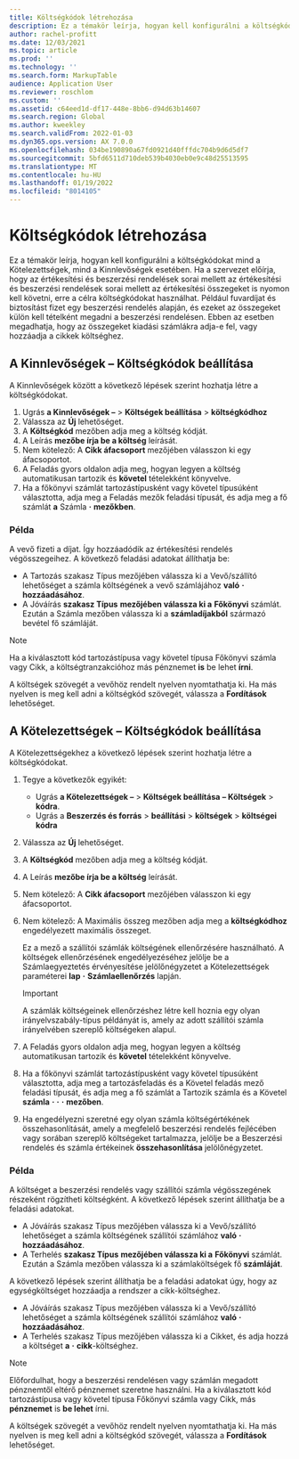 ```yaml
---
title: Költségkódok létrehozása
description: Ez a témakör leírja, hogyan kell konfigurálni a költségkódokat mind a Kötelezettségek, mind a Kinnlevőségek esetében.
author: rachel-profitt
ms.date: 12/03/2021
ms.topic: article
ms.prod: ''
ms.technology: ''
ms.search.form: MarkupTable
audience: Application User
ms.reviewer: roschlom
ms.custom: ''
ms.assetid: c64eed1d-df17-448e-8bb6-d94d63b14607
ms.search.region: Global
ms.author: kweekley
ms.search.validFrom: 2022-01-03
ms.dyn365.ops.version: AX 7.0.0
ms.openlocfilehash: 034be190890a67fd0921d40fffdc704b9d6d5df7
ms.sourcegitcommit: 5bfd6511d710deb539b4030eb0e9c48d25513595
ms.translationtype: MT
ms.contentlocale: hu-HU
ms.lasthandoff: 01/19/2022
ms.locfileid: "8014105"
---
```

# <a name="create-charges-codes"></a>Költségkódok létrehozása

Ez a témakör leírja, hogyan kell konfigurálni a költségkódokat mind a Kötelezettségek, mind a Kinnlevőségek esetében. Ha a szervezet előírja, hogy az értékesítési és beszerzési rendelések sorai mellett az értékesítési és beszerzési rendelések sorai mellett az értékesítési összegeket is nyomon kell követni, erre a célra költségkódokat használhat. Például fuvardíjat és biztosítást fizet egy beszerzési rendelés alapján, és ezeket az összegeket külön kell tételként megadni a beszerzési rendelésen. Ebben az esetben megadhatja, hogy az összegeket kiadási számlákra adja-e fel, vagy hozzáadja a cikkek költséghez.

## <a name="set-up-charges-codes-for-accounts-receivable"></a>A Kinnlevőségek – Költségkódok beállítása

A Kinnlevőségek között a következő lépések szerint hozhatja létre a költségkódokat.

1. Ugrás **a Kinnlevőségek –** &gt; **Költségek beállítása** &gt; **költségkódhoz**
2. Válassza az **Új** lehetőséget.
3. A **Költségkód** mezőben adja meg a költség kódját.
3. A Leírás **mezőbe írja be a költség** leírását.
4. Nem kötelező: A **Cikk áfacsoport** mezőjében válasszon ki egy áfacsoportot.
5. A Feladás gyors oldalon adja meg, hogyan legyen a költség automatikusan tartozik és **követel** tételekként könyvelve.
6. Ha a főkönyvi számlát tartozástípusként vagy követel típusúként választotta, adja meg a Feladás mezők feladási típusát, és adja meg a fő számlát **a** Számla **·** **mezőkben**.

### <a name="example"></a>Példa

A vevő fizeti a díjat. Így hozzáadódik az értékesítési rendelés végösszegeihez. A következő feladási adatokat állíthatja be:

- A Tartozás szakasz Típus mezőjében válassza ki a Vevő/szállító lehetőséget a számla költségének a vevő számlájához **való** **·** **hozzáadásához**.
- A Jóváírás **szakasz Típus** **mezőjében válassza ki a** **Főkönyvi** számlát. Ezután a Számla mezőben válassza ki a **számladíjakból** származó bevétel fő számláját.

> [!NOTE]
> Ha a kiválasztott kód tartozástípusa vagy követel típusa Főkönyvi számla vagy Cikk, a költségtranzakcióhoz más pénznemet **is** be lehet **írni**.

A költségek szövegét a vevőhöz rendelt nyelven nyomtathatja ki. Ha más nyelven is meg kell adni a költségkód szövegét, válassza a **Fordítások** lehetőséget.

## <a name="set-up-charges-codes-for-accounts-payable"></a>A Kötelezettségek – Költségkódok beállítása

A Kötelezettségekhez a következő lépések szerint hozhatja létre a költségkódokat.

1. Tegye a következők egyikét:

    - Ugrás **a Kötelezettségek –** &gt; **Költségek beállítása** **– Költségek** &gt; **kódra**.
    - Ugrás a **Beszerzés és forrás** &gt; **beállítási** &gt; **költségek** &gt; **költségei kódra**

2. Válassza az **Új** lehetőséget.
3. A **Költségkód** mezőben adja meg a költség kódját.
3. A Leírás **mezőbe írja be a költség** leírását.
4. Nem kötelező: A **Cikk áfacsoport** mezőjében válasszon ki egy áfacsoportot.
5. Nem kötelező: A Maximális összeg mezőben adja meg a **költségkódhoz** engedélyezett maximális összeget.

    Ez a mező a szállítói számlák költségének ellenőrzésére használható. A költségek ellenőrzésének engedélyezéséhez jelölje be a Számlaegyeztetés érvényesítése jelölőnégyzetet a Kötelezettségek paraméterei **lap** **·** **Számlaellenőrzés** lapján.

    > [!IMPORTANT]
    > A számlák költségeinek ellenőrzéshez létre kell hoznia egy olyan irányelvszabály-típus példányát is, amely az adott szállítói számla irányelvében szereplő költségeken alapul.

6. A Feladás gyors oldalon adja meg, hogyan legyen a költség automatikusan tartozik és **követel** tételekként könyvelve.
7. Ha a főkönyvi számlát tartozástípusként vagy követel típusúként választotta, adja meg a tartozásfeladás és a Követel feladás mező feladási típusát, és adja meg a fő számlát a Tartozik számla és a Követel **számla** **·** **·** **·** **mezőben**.
8. Ha engedélyezni szeretné egy olyan számla költségértékének összehasonlítását, amely a megfelelő beszerzési rendelés fejlécében vagy sorában szereplő költségeket tartalmazza, jelölje be a Beszerzési rendelés és számla értékeinek **összehasonlítása** jelölőnégyzetet.

### <a name="example"></a>Példa

A költséget a beszerzési rendelés vagy szállítói számla végösszegének részeként rögzítheti költségként. A következő lépések szerint állíthatja be a feladási adatokat. 

- A Jóváírás szakasz Típus mezőjében válassza ki a Vevő/szállító lehetőséget a számla költségének szállítói számlához **való** **·** **hozzáadásához**.
- A Terhelés **szakasz Típus** **mezőjében válassza ki a** **Főkönyvi** számlát. Ezután a Számla mezőben válassza ki a számlaköltségek fő **számláját**.

A következő lépések szerint állíthatja be a feladási adatokat úgy, hogy az egységköltséget hozzáadja a rendszer a cikk-költséghez.

- A Jóváírás szakasz Típus mezőjében válassza ki a Vevő/szállító lehetőséget a számla költségének szállítói számlához **való** **·** **hozzáadásához**.
- A Terhelés szakasz Típus mezőjében válassza ki a Cikket, és adja hozzá a költséget **a** **·** **cikk**-költséghez.

> [!NOTE]
> Előfordulhat, hogy a beszerzési rendelésen vagy számlán megadott pénznemtől eltérő pénznemet szeretne használni. Ha a kiválasztott kód tartozástípusa vagy követel típusa Főkönyvi számla vagy Cikk, más **pénznemet** is **be lehet** írni.

A költségek szövegét a vevőhöz rendelt nyelven nyomtathatja ki. Ha más nyelven is meg kell adni a költségkód szövegét, válassza a **Fordítások** lehetőséget.

